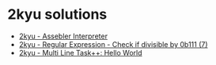 # 2kyu solutions

* [2kyu - Assebler Interpreter](AssmblerInterpreter2.js)
* [2kyu - Regular Expression - Check if divisible by 0b111 (7)](checkIfDivisibleBy7.js)
* [2kyu - Multi Line Task++: Hello World](helloWorld.js)
